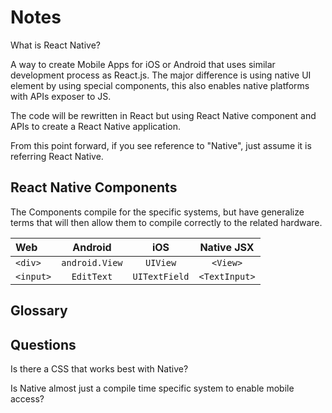 # Notes

What is React Native? 

A way to create Mobile Apps for iOS or Android that uses similar development process as React.js. The major difference is using native UI element by using special components, this also enables native platforms with APIs exposer to JS.

The code will be rewritten in React but using React Native component and APIs to create a React Native application.

From this point forward, if you see reference to "Native", just assume it is referring React Native.

## React Native Components

The Components compile for the specific systems, but have generalize terms that will then allow them to compile correctly to the related hardware. 

| Web         | Android        | iOS          | Native JSX   |
| :---        |    :----:      |    :----:    |    :----:    |
| `<div>`     | `android.View` |  `UIView`    | `<View>`     |
| `<input>`   |  `EditText`    | `UITextField`| `<TextInput>`|

## Glossary

## Questions

Is there a CSS that works best with Native?

Is Native almost just a compile time specific system to enable mobile access?